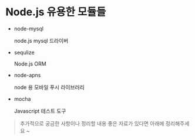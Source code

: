 Node.js 유용한 모듈들
===

* node-mysql 

  node.js mysql 드라이버

* sequlize  

  Node.js ORM

* node-apns

  node 용 모바일 푸시 라이브러리

* mocha 

  Javascript 테스트 도구


> 추가적으로 궁금한 사항이나 정리할 내용 좋은 자료가 있다면 아래에 정리해주세요 ~